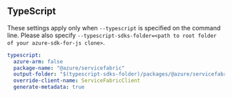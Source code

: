 ## TypeScript

These settings apply only when `--typescript` is specified on the command line.
Please also specify `--typescript-sdks-folder=<path to root folder of your azure-sdk-for-js clone>`.

``` yaml $(typescript)
typescript:
  azure-arm: false
  package-name: "@azure/servicefabric"
  output-folder: "$(typescript-sdks-folder)/packages/@azure/servicefabric"
  override-client-name: ServiceFabricClient
  generate-metadata: true
```
